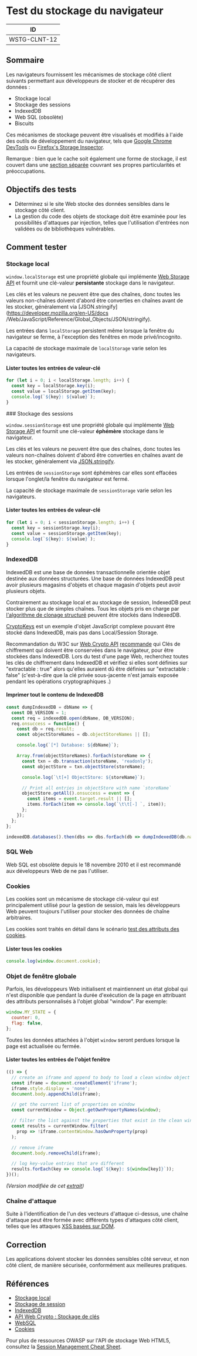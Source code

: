 # Test du stockage du navigateur

|ID |
|------------|
|WSTG-CLNT-12|

## Sommaire

Les navigateurs fournissent les mécanismes de stockage côté client suivants permettant aux développeurs de stocker et de récupérer des données :

- Stockage local
- Stockage des sessions
- IndexedDB
- Web SQL (obsolète)
- Biscuits

Ces mécanismes de stockage peuvent être visualisés et modifiés à l'aide des outils de développement du navigateur, tels que [Google Chrome DevTools](https://developers.google.com/web/tools/chrome-devtools/storage/localstorage) ou [Firefox's Storage Inspector](https://developer.mozilla.org/en-US/docs/Tools/Storage_Inspector).

Remarque : bien que le cache soit également une forme de stockage, il est couvert dans une [section séparée](../04-Authentication_Testing/06-Testing_for_Browser_Cache_Weaknesses.md) couvrant ses propres particularités et préoccupations.

## Objectifs des tests

- Déterminez si le site Web stocke des données sensibles dans le stockage côté client.
- La gestion du code des objets de stockage doit être examinée pour les possibilités d'attaques par injection, telles que l'utilisation d'entrées non validées ou de bibliothèques vulnérables.

## Comment tester

### Stockage local

`window.localStorage` est une propriété globale qui implémente [Web Storage API](https://developer.mozilla.org/en-US/docs/Web/API/Web_Storage_API) et fournit une clé-valeur **persistante** stockage dans le navigateur.

Les clés et les valeurs ne peuvent être que des chaînes, donc toutes les valeurs non-chaînes doivent d'abord être converties en chaînes avant de les stocker, généralement via [JSON.stringify](https://developer.mozilla.org/en-US/docs /Web/JavaScript/Reference/Global_Objects/JSON/stringify).

Les entrées dans `localStorage` persistent même lorsque la fenêtre du navigateur se ferme, à l'exception des fenêtres en mode privé/incognito.

La capacité de stockage maximale de `localStorage` varie selon les navigateurs.

#### Lister toutes les entrées de valeur-clé

```javascript
for (let i = 0; i < localStorage.length; i++) {
  const key = localStorage.key(i);
  const value = localStorage.getItem(key);
  console.log(`${key}: ${value}`);
}
```

### Stockage des sessions

`window.sessionStorage` est une propriété globale qui implémente [Web Storage API](https://developer.mozilla.org/en-US/docs/Web/API/Web_Storage_API) et fournit une clé-valeur **éphémère** stockage dans le navigateur.

Les clés et les valeurs ne peuvent être que des chaînes, donc toutes les valeurs non-chaînes doivent d'abord être converties en chaînes avant de les stocker, généralement via [JSON.stringify](https://developer.mozilla.org/en-US/docs/Web/JavaScript/Reference/Global_Objects/JSON/stringify).

Les entrées de `sessionStorage` sont éphémères car elles sont effacées lorsque l'onglet/la fenêtre du navigateur est fermé.

La capacité de stockage maximale de `sessionStorage` varie selon les navigateurs.

#### Lister toutes les entrées de valeur-clé

```javascript
for (let i = 0; i < sessionStorage.length; i++) {
  const key = sessionStorage.key(i);
  const value = sessionStorage.getItem(key);
  console.log(`${key}: ${value}`);
}
```

### IndexedDB

IndexedDB est une base de données transactionnelle orientée objet destinée aux données structurées. Une base de données IndexedDB peut avoir plusieurs magasins d'objets et chaque magasin d'objets peut avoir plusieurs objets.

Contrairement au stockage local et au stockage de session, IndexedDB peut stocker plus que de simples chaînes. Tous les objets pris en charge par [l'algorithme de clonage structuré](https://developer.mozilla.org/en-US/docs/Web/API/Web_Workers_API/Structured_clone_algorithm) peuvent être stockés dans IndexedDB.

[CryptoKeys](https://developer.mozilla.org/en-US/docs/Web/API/CryptoKey) est un exemple d'objet JavaScript complexe pouvant être stocké dans IndexedDB, mais pas dans Local/Session Storage.

Recommandation du W3C sur [Web Crypto API](https://www.w3.org/TR/WebCryptoAPI/) [recommande](https://www.w3.org/TR/WebCryptoAPI/#concepts-key-storage) qui Clés de chiffrement qui doivent être conservées dans le navigateur, pour être stockées dans IndexedDB. Lors du test d'une page Web, recherchez toutes les clés de chiffrement dans IndexedDB et vérifiez si elles sont définies sur "extractable : true" alors qu'elles auraient dû être définies sur "extractable : false" (c'est-à-dire que la clé privée sous-jacente n'est jamais exposée pendant les opérations cryptographiques .)

#### Imprimer tout le contenu de IndexedDB

```javascript
const dumpIndexedDB = dbName => {
  const DB_VERSION = 1;
  const req = indexedDB.open(dbName, DB_VERSION);
  req.onsuccess = function() {
    const db = req.result;
    const objectStoreNames = db.objectStoreNames || [];

    console.log(`[*] Database: ${dbName}`);

    Array.from(objectStoreNames).forEach(storeName => {
      const txn = db.transaction(storeName, 'readonly');
      const objectStore = txn.objectStore(storeName);

      console.log(`\t[+] ObjectStore: ${storeName}`);

      // Print all entries in objectStore with name `storeName`
      objectStore.getAll().onsuccess = event => {
        const items = event.target.result || [];
        items.forEach(item => console.log(`\t\t[-] `, item));
      };
    });
  };
};

indexedDB.databases().then(dbs => dbs.forEach(db => dumpIndexedDB(db.name)));
```

### SQL Web

Web SQL est obsolète depuis le 18 novembre 2010 et il est recommandé aux développeurs Web de ne pas l'utiliser.

### Cookies

Les cookies sont un mécanisme de stockage clé-valeur qui est principalement utilisé pour la gestion de session, mais les développeurs Web peuvent toujours l'utiliser pour stocker des données de chaîne arbitraires.

Les cookies sont traités en détail dans le scénario [test des attributs des cookies](../06-Session_Management_Testing/02-Testing_for_Cookies_Attributes.md).

#### Lister tous les cookies

```javascript
console.log(window.document.cookie);
```

### Objet de fenêtre globale

Parfois, les développeurs Web initialisent et maintiennent un état global qui n'est disponible que pendant la durée d'exécution de la page en attribuant des attributs personnalisés à l'objet global "window". Par exemple:

```javascript
window.MY_STATE = {
  counter: 0,
  flag: false,
};
```

Toutes les données attachées à l'objet `window` seront perdues lorsque la page est actualisée ou fermée.

#### Lister toutes les entrées de l'objet fenêtre

```javascript
(() => {
  // create an iframe and append to body to load a clean window object
  const iframe = document.createElement('iframe');
  iframe.style.display = 'none';
  document.body.appendChild(iframe);

  // get the current list of properties on window
  const currentWindow = Object.getOwnPropertyNames(window);

  // filter the list against the properties that exist in the clean window
  const results = currentWindow.filter(
    prop => !iframe.contentWindow.hasOwnProperty(prop)
  );

  // remove iframe
  document.body.removeChild(iframe);

  // log key-value entries that are different
  results.forEach(key => console.log(`${key}: ${window[key]}`));
})();
```

_(Version modifiée de cet [extrait](https://stackoverflow.com/a/17246535/3099132))_

### Chaîne d'attaque

Suite à l'identification de l'un des vecteurs d'attaque ci-dessus, une chaîne d'attaque peut être formée avec différents types d'attaques côté client, telles que les attaques [XSS basées sur DOM](01-Testing_for_DOM-based_Cross_Site_Scripting.md).

## Correction

Les applications doivent stocker les données sensibles côté serveur, et non côté client, de manière sécurisée, conformément aux meilleures pratiques.

## Références

- [Stockage local](https://developer.mozilla.org/en-US/docs/Web/API/Window/localStorage)
- [Stockage de session](https://developer.mozilla.org/en-US/docs/Web/API/Window/sessionStorage)
- [IndexedDB](https://developer.mozilla.org/en-US/docs/Web/API/IndexedDB_API)
- [API Web Crypto : Stockage de clés](https://www.w3.org/TR/WebCryptoAPI/#concepts-key-storage)
- [WebSQL](https://www.w3.org/TR/webdatabase/)
- [Cookies](https://developer.mozilla.org/en-US/docs/Web/HTTP/Cookies)

Pour plus de ressources OWASP sur l'API de stockage Web HTML5, consultez la [Session Management Cheat Sheet](https://cheatsheetseries.owasp.org/cheatsheets/Session_Management_Cheat_Sheet.html#html5-web-storage-api).

